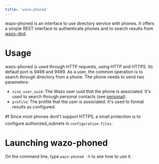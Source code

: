 ```yaml
---
title: 'wazo-phoned'
---
```


wazo-phoned is an interface to use directory service with phones. It offers a simple REST interface
to authenticate phones and to search results from [wazo-dird](/uc-doc/system/log_files#wazo-dird).

# Usage

wazo-phoned is used through HTTP requests, using HTTP and HTTPS. Its default port is 9498 and 9499.
As a user, the common operation is to search through directory from a phone. The phone needs to send
two parameters:

- `xivo_user_uuid`: The Wazo user uuid that the phone is associated. It's used to search through
  personal contacts (see [personal](/uc-doc/system/wazo-dird/stock_plugins#dird-services-personal)).
- `profile`: The profile that the user is associated. It's used to format results as configured.

#:exclamation: Since most phones dont't support HTTPS, a small protection is to configure
authorized_subnets in `configuration-files`.

# Launching wazo-phoned

On the command line, type `wazo-phoned -h` to see how to use it.
